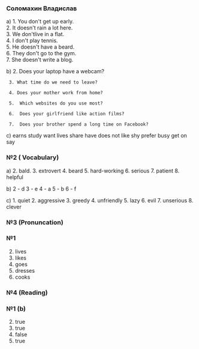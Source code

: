 ### Соломахин Владислав

a) 1. You don't get up early.  
   2. It doesn't rain a lot here.  
   3. We don'tlive in a flat.  
   4. I don't play tennis.  
   5. He doesn't have a beard.  
   6. They don't go to the gym.  
   7. She doesn't write a blog.  
  
  b) 2. Does your laptop have a webcam?
  
     3. What time do we need to leave?
     
     4. Does your mother work from home?
     
     5.  Which websites do you use most?
     
     6.  Does your girlfriend like action films?
     
     7.  Does your brother spend a long time on Facebook?


  c)  earns
      study
      want
      lives
      share 
      have
      does not like
      shy 
      prefer
      busy
      get on 
      say
 ### №2 ( Vocabulary)

 a) 2. bald. 
    3. extrovert
    4. beard
    5. hard-working
    6. serious
    7. patient
    8. helpful


 b) 2 - d
    3 - e
    4 - a
    5 - b
    6 - f

 
 c) 1. quiet
    2. aggressive
    3. greedy
    4. unfriendly
    5. lazy
    6. evil 
    7. unserious
    8. clever


   ### №3 (Pronuncation)
### №1
   2) lives
   3) likes
   4) goes
   5) dresses
   6) cooks

### №4 (Reading)
### №1 (b) 
2) true
3) true
4) false
5) true
 

 
